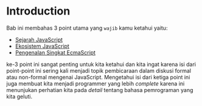 # Introduction

Bab ini membahas 3 point utama yang ```wajib``` kamu ketahui yaitu:

* [Sejarah JavaScript](https://github.com/teknosains/Buku-Saku-JavaScript/blob/main/1%20-%20Introduction/1%20-%20Sejarah%20JavaScript.md)
* [Ekosistem JavaScript](https://github.com/teknosains/Buku-Saku-JavaScript/blob/main/1%20-%20Introduction/2%20-%20Ekosistem%20JavaScript.md)
* [Pengenalan Singkat EcmaScript](https://github.com/teknosains/Buku-Saku-JavaScript/blob/main/1%20-%20Introduction/3%20-%20Mengenal%20Ecmascript.md)

ke-3 point ini sangat penting untuk kita ketahui dan kita ingat karena isi dari point-point ini sering kali menjadi topik pembicaraan dalam diskusi formal atau non-formal mengenai JavaScript.
Mengetahui isi dari ketiga point ini juga membuat kita menjadi programmer yang lebih _complete_ karena ini menunjukan perhatian kita pada _detail_ tentang bahasa pemrograman yang kita geluti.  
